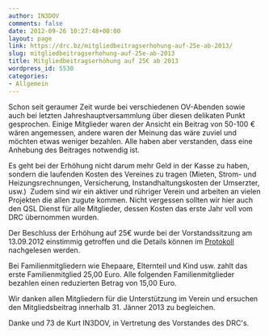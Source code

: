 ```yaml
---
author: IN3DOV
comments: false
date: 2012-09-26 10:27:48+00:00
layout: page
link: https://drc.bz/mitgliedbeitragserhohung-auf-25e-ab-2013/
slug: mitgliedbeitragserhohung-auf-25e-ab-2013
title: Mitgliedbeitragserhöhung auf 25€ ab 2013
wordpress_id: 5530
categories:
- Allgemein
---
```


Schon seit geraumer Zeit wurde bei verschiedenen OV-Abenden sowie auch bei letzten Jahreshauptversammlung über diesen delikaten Punkt gesprochen. Einige Mitglieder waren der Ansicht ein Beitrag von 50-100 € wären angemessen, andere waren der Meinung das wäre zuviel und möchten etwas weniger bezahlen. Alle haben aber verstanden, dass eine Anhebung des Beitrages notwendig ist.

Es geht bei der Erhöhung nicht darum mehr Geld in der Kasse zu haben, sondern die laufenden Kosten des Vereines zu tragen (Mieten, Strom- und Heizungsrechnungen, Versicherung, Instandhaltungskosten der Umserzter, usw.)  Zudem sind wir ein aktiver und rühriger Verein und arbeiten an vielen Projekten die allen zugute kommen. Nicht vergessen sollten wir hier auch den QSL Dienst für alle Mitglieder, dessen Kosten das erste Jahr voll vom DRC übernommen wurden.

Der Beschluss der Erhöhung auf 25€ wurde bei der Vorstandssitzung am 13.09.2012 einstimmig getroffen und die Details können im [Protokoll](https://drc.bz/?page_id=178) nachgelesen werden.

Bei Familienmitgliedern wie Ehepaare, Elternteil und Kind usw. zahlt das erste Familienmitglied 25,00 Euro. Alle folgenden Familienmitglieder bezahlen einen reduzierten Betrag von 15,00 Euro.

Wir danken allen Mitgliedern für die Unterstützung im Verein und ersuchen den Mitgliedsbeitrag innerhalb 31. Jänner 2013 zu begleichen.

Danke und 73 de Kurt IN3DOV, in Vertretung des Vorstandes des DRC's.


